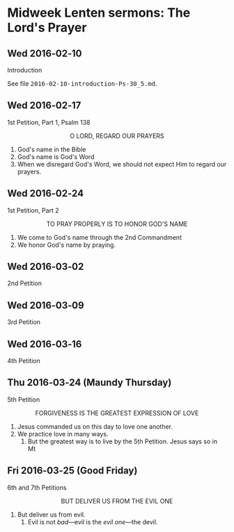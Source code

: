 <head>
<meta charset="utf-8">
<style>
th { text-align: center; font-weight: bold; vertical-align: baseline; border: 3px solid blue; }
td { border: 1px solid black; padding: 10px; }
.h { visibility: hidden; }
</style>
<title>Lord's Prayer</title>
</head>

# Midweek Lenten sermons: The Lord's Prayer

## Wed 2016‑02‑10

Introduction

See file <kbd>2016-02-10-introduction-Ps-30_5.md</kbd>.

## Wed 2016‑02‑17

1st Petition, Part 1, Psalm 138

<center>O LORD, REGARD OUR PRAYERS</center>

1. God's name in the Bible
1. God's name is God's Word
1. When we disregard God's Word, we should not expect Him to regard our prayers.

## Wed 2016‑02‑24

1st Petition, Part 2

<center>TO PRAY PROPERLY IS TO HONOR GOD'S NAME</center>

1. We come to God's name through the 2nd Commandment
1. We honor God's name by praying.

## Wed 2016‑03‑02

2nd Petition

## Wed 2016‑03‑09

3rd Petition

## Wed 2016‑03‑16

4th Petition

## Thu 2016‑03‑24 (Maundy Thursday)

5th Petition


<center>FORGIVENESS IS THE GREATEST EXPRESSION OF LOVE</center>

1. Jesus commanded us on this day to love one another.
1. We practice love in many ways.
    1. But the greatest way is to live by the 5th Petition. Jesus says so in Mt 

## Fri 2016‑03‑25 (Good Friday)

6th and 7th Petitions

<center>BUT DELIVER US FROM THE EVIL ONE</center>

1. But deliver us from evil.
    1. Evil is not _bad_—evil is the _evil one_—the devil.
